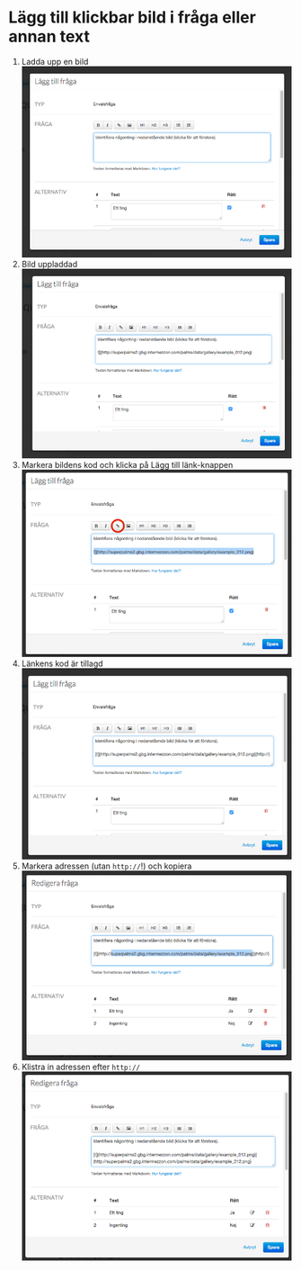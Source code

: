 Lägg till klickbar bild i fråga eller annan text
===

1. Ladda upp en bild ![](1_ladda_upp_bild.png)
  1. Bild uppladdad ![](1.5_bild_uppladdad.png)
2. Markera bildens kod och klicka på Lägg till länk-knappen ![](2_markera_bilden_lagg_till_lank.png)
  1. Länkens kod är tillagd ![](2.5_lank_tillagd.png)
3. Markera adressen (utan `http://`!) och kopiera ![](3_markera_adress_utan_http_kopiera.png)
4. Klistra in adressen efter `http://` ![](4_klistra_in_adress.png)

